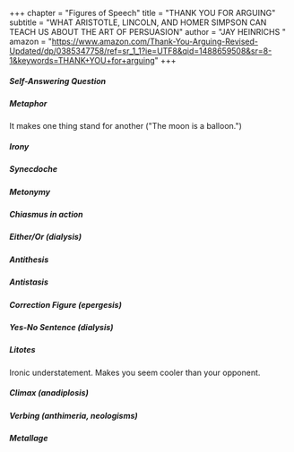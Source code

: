 +++
chapter = "Figures of Speech"
title = "THANK YOU FOR ARGUING"
subtitle = "WHAT ARISTOTLE, LINCOLN, AND HOMER SIMPSON CAN TEACH US ABOUT THE ART OF PERSUASION"
author = "JAY HEINRICHS "
amazon = "https://www.amazon.com/Thank-You-Arguing-Revised-Updated/dp/0385347758/ref=sr_1_1?ie=UTF8&qid=1488659508&sr=8-1&keywords=THANK+YOU+for+arguing"
+++

##### Self-Answering Question
##### Metaphor
It makes one thing stand for another ("The moon is a balloon.")

##### Irony
##### Synecdoche
##### Metonymy
##### Chiasmus in action
##### Either/Or (dialysis)
##### Antithesis
##### Antistasis
##### Correction Figure (epergesis)
##### Yes-No Sentence (dialysis)
##### Litotes
Ironic understatement. Makes you seem cooler than your opponent.

##### Climax (anadiplosis)
##### Verbing (anthimeria, neologisms)
##### Metallage